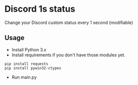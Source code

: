 # Discord 1s status
Change your Discord custom status every 1 second (modifiable)

## Usage
- Install Python 3.x
- Install requirements if you don't have those modules yet.
```
pip install requests
pip install pywin32-ctypes
```
- Run main.py
